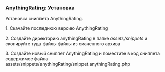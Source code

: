 
<meta http-equiv="Content-Type" content="text/html; charset=utf-8">
<h3>AnythingRating: Установка </h3> 
Установка сниппета AnythingRating.	
<br>
<p>1. Скачайте последнюю версию <span class="text-bold">AnythingRating</span></p>
<p>2. Создайте директорию <span class="text-bold">anythingRating</span> в папке <em><span class="text-bold">assets/snippets</span></em> и скопируйте туда файлы файлы из скаченного архива</p>
<p>3. Создайте новый сниппет <span class="text-bold">AnythingRating</span> и поместите в код сниппета содержимое файла assets/snippets/anythingRating/snippet.anythingRating.php</p>
